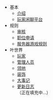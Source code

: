 - 基本  
  - [介绍](basic/introduce.md)
  - [玩家闲聊平台](basic/chat.md)
- 规则
  - [审核](rule/gs.md)
  - [职位申请](rule/apply.md) 
  - [服务器游戏规则](rule/gamerule.md)
- 叶世界
  - [玩家](world/player.md)
  - [管理人员](world/Administrators.md)
  - [领地](world/ld.md)
  - [装饰](world/zs.md)
  - [大事记](world/record.md)
  - [更新日志](world/update.md)  
（正在填充中...）
